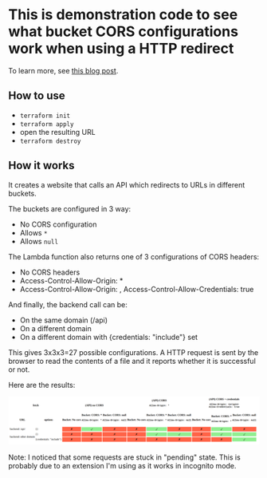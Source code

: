 # This is demonstration code to see what bucket CORS configurations work when using a HTTP redirect

To learn more, see [this blog post](https://advancedweb.hu/how-to-solve-cors-problems-when-redirecting-to-s3-signed-urls/).

## How to use

* ```terraform init```
* ```terraform apply```
* open the resulting URL
* ```terraform destroy```

## How it works

It creates a website that calls an API which redirects to URLs in different buckets.

The buckets are configured in 3 way:

* No CORS configuration
* Allows ```*```
* Allows ```null```

The Lambda function also returns one of 3 configurations of CORS headers:

* No CORS headers
* Access-Control-Allow-Origin: *
* Access-Control-Allow-Origin: <origin>, Access-Control-Allow-Credentials: true

And finally, the backend call can be:

* On the same domain (/api)
* On a different domain
* On a different domain with {credentials: "include"} set

This gives 3x3x3=27 possible configurations. A HTTP request is sent by the browser to read the contents of a file and it reports whether it is successful or not.

Here are the results:

![](docs/result.png)

Note: I noticed that some requests are stuck in "pending" state. This is probably due to an extension I'm using as it works in incognito mode.
